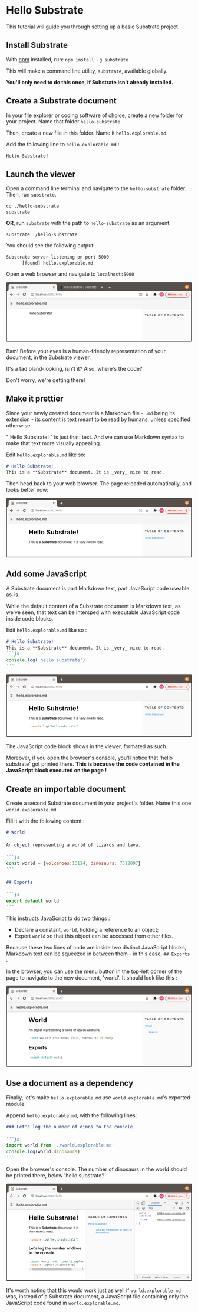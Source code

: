 # Hello Substrate

This tutorial will guide you through setting up a basic Substrate project.


## Install Substrate

<!-- You'll need to install Substrate on your device, if it isn't already.

Refer to [Getting started](../guide/getting-started.md) -->

With [npm](https://www.npmjs.com/get-npm) installed, run: `npm install -g substrate`

This will make a command line utility, `substrate`, available globally.

**You'll only need to do this once, if Substrate isn't already installed.**


## Create a Substrate document

In your file explorer or coding software of choice, create a new folder for your project. Name that folder `hello-substrate`.

Then, create a new file in this folder. Name it `hello.explorable.md`.

Add the following line to `hello.explorable.md` :
```md
Hello Substrate!
```

## Launch the viewer

Open a command line terminal and navigate to the `hello-substrate` folder. Then, run `substrate`.

```shell
cd ./hello-substrate
substrate
```

**OR**, run `substrate` with the path to `hello-substrate` as an argument.

```shell
substrate ./hello-substrate
```

You should see the following output:

```shell
Substrate server listening on port 5000
      [found] hello.explorable.md
```

Open a web browser and navigate to `localhost:5000`

![An image](./hello-1.png)

Bam! Before your eyes is a human-friendly representation of your document, in the Substrate viewer.

It's a tad bland-looking, isn't it? Also, where's the code?

Don't worry, we're getting there!


## Make it prettier

Since your newly created document is a Markdown file - `.md` being its extension - its content is text meant to be read by humans, unless specified otherwise.

" Hello Substrate! " is just that: text. And we can use Markdown syntax to make that text more visually appealing.

Edit `hello.explorable.md` like so:

```md
# Hello Substrate!
This is a **Substrate** document. It is _very_ nice to read.
```

Then head back to your web browser. The page reloaded automatically, and looks better now:

![An image](./hello-2.png)

## Add some JavaScript

A Substrate document is part Markdown text, part JavaScript code useable as-is.

While the default content of a Substrate document is Markdown text, as we've seen, that text can be intersped with executable JavaScript code inside code blocks.

Edit `hello.explorable.md` like so :
~~~md
# Hello Substrate!
This is a **Substrate** document. It is _very_ nice to read.
```js
console.log('hello substrate')
```
~~~

![An image](./hello-3.png)

The JavaScript code block shows in the viewer, formated as such.

Moreover, if you open the browser's console, you'll notice that 'hello substrate' got printed there. **This is because the code contained in the JavaScript block executed on the page !**

## Create an importable document

Create a second Substrate document in your project's folder. Name this one `world.explorable.md`.

Fill it with the following content :

~~~md
# World

An object representing a world of lizards and lava.

```js
const world = {volcanoes:13124, dinosaurs: 7512097}
```

## Exports

```js
export default world
```
~~~

This instructs JavaScript to do two things :
- Declare a constant, `world`, holding a reference to an object;
- Export `world` so that this object can be accessed from other files.

Because these two lines of code are inside two distinct JavaScript blocks, Markdown text can be squeezed in between them - in this case, `## Exports` . 

In the browser, you can use the menu button in the top-left corner of the page to navigate to the new document, 'world'. It should look like this :

![An image](./hello-4.png)


## Use a document as a dependency

Finally, let's make `hello.explorable.md` use `world.explorable.md`'s exported module.

Append `hello.explorable.md`, with the following lines:

~~~md
### Let's log the number of dinos to the console.

```js
import world from './world.explorable.md'
console.log(world.dinosaurs)
```
~~~

Open the browser's console. The number of dinosaurs in the world should be printed there, below 'hello substrate'!

![An image](./hello-6.png)

It's worth noting that this would work just as well if `world.explorable.md` was, instead of a Substrate document, a JavaScript file containing only the JavaScript code found in `world.explorable.md`.